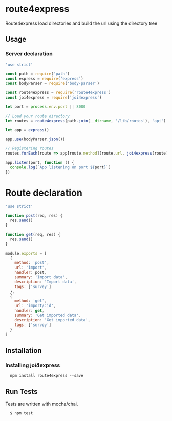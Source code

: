 # route4express

Route4express load directories and build the url using the directory tree

## Usage

### Server declaration

```js
'use strict'

const path = require('path')
const express = require('express')
const bodyParser = require('body-parser')

const route4express = require('route4express')
const joi4express = require('joi4express')

let port = process.env.port || 8080

// Load your route directory
let routes = route4express(path.join(__dirname, '/lib/routes'), 'api')

let app = express()

app.use(bodyParser.json())

// Registering routes
routes.forEach(route => app[route.method](route.url, joi4express(route)))

app.listen(port, function () {
  console.log(`App listening on port ${port}`)
})
```

# Route declaration

```js
'use strict'

function post(req, res) {
  res.send()
}

function get(req, res) {
  res.send()
}

module.exports = [
  {
    method: 'post',
    url: 'import',
    handler: post,
    summary: 'Import data',
    description: 'Import data',
    tags: ['survey']
  },
  {
    method: 'get',
    url: 'import/:id',
    handler: get,
    summary: 'Get imported data',
    description: 'Get imported data',
    tags: ['survey']
  }
]

```

## Installation

### Installing joi4express
```
  npm install route4express --save
```

## Run Tests
Tests are written with mocha/chai.

``` bash
  $ npm test
```
